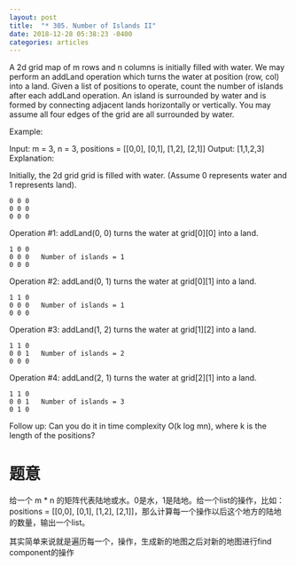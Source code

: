 ```yaml
---
layout: post
title:  "* 305. Number of Islands II"
date: 2018-12-28 05:38:23 -0400
categories: articles
---
```

A 2d grid map of m rows and n columns is initially filled with water. We may perform an addLand operation which turns the water at position (row, col) into a land. Given a list of positions to operate, count the number of islands after each addLand operation. An island is surrounded by water and is formed by connecting adjacent lands horizontally or vertically. You may assume all four edges of the grid are all surrounded by water.

Example:

Input: m = 3, n = 3, positions = [[0,0], [0,1], [1,2], [2,1]]
Output: [1,1,2,3]
Explanation:

Initially, the 2d grid grid is filled with water. (Assume 0 represents water and 1 represents land).
```
0 0 0
0 0 0
0 0 0
```
Operation #1: addLand(0, 0) turns the water at grid[0][0] into a land.
```
1 0 0
0 0 0   Number of islands = 1
0 0 0
```
Operation #2: addLand(0, 1) turns the water at grid[0][1] into a land.
```
1 1 0
0 0 0   Number of islands = 1
0 0 0
```
Operation #3: addLand(1, 2) turns the water at grid[1][2] into a land.
```
1 1 0
0 0 1   Number of islands = 2
0 0 0
```
Operation #4: addLand(2, 1) turns the water at grid[2][1] into a land.
```
1 1 0
0 0 1   Number of islands = 3
0 1 0
```
Follow up:
Can you do it in time complexity O(k log mn), where k is the length of the positions?

# 题意
给一个 m * n 的矩阵代表陆地或水。0是水，1是陆地。给一个list的操作，比如：positions = [[0,0], [0,1], [1,2], [2,1]]，那么计算每一个操作以后这个地方的陆地的数量，输出一个list。

其实简单来说就是遍历每一个，操作，生成新的地图之后对新的地图进行find component的操作